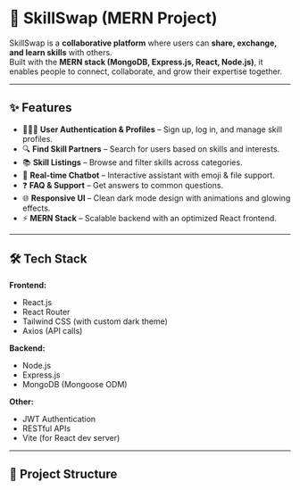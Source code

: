 # 🔗 SkillSwap (MERN Project)

SkillSwap is a **collaborative platform** where users can **share, exchange, and learn skills** with others.  
Built with the **MERN stack (MongoDB, Express.js, React, Node.js)**, it enables people to connect, collaborate, and grow their expertise together.

---

## ✨ Features

- 🧑‍🤝‍🧑 **User Authentication & Profiles** – Sign up, log in, and manage skill profiles.
- 🔍 **Find Skill Partners** – Search for users based on skills and interests.
- 📚 **Skill Listings** – Browse and filter skills across categories.
- 💬 **Real-time Chatbot** – Interactive assistant with emoji & file support.
- ❓ **FAQ & Support** – Get answers to common questions.
- 🌐 **Responsive UI** – Clean dark mode design with animations and glowing effects.
- ⚡ **MERN Stack** – Scalable backend with an optimized React frontend.

---

## 🛠 Tech Stack

**Frontend:**
- React.js
- React Router
- Tailwind CSS (with custom dark theme)
- Axios (API calls)

**Backend:**
- Node.js
- Express.js
- MongoDB (Mongoose ODM)

**Other:**
- JWT Authentication
- RESTful APIs
- Vite (for React dev server)

---

## 📂 Project Structure

